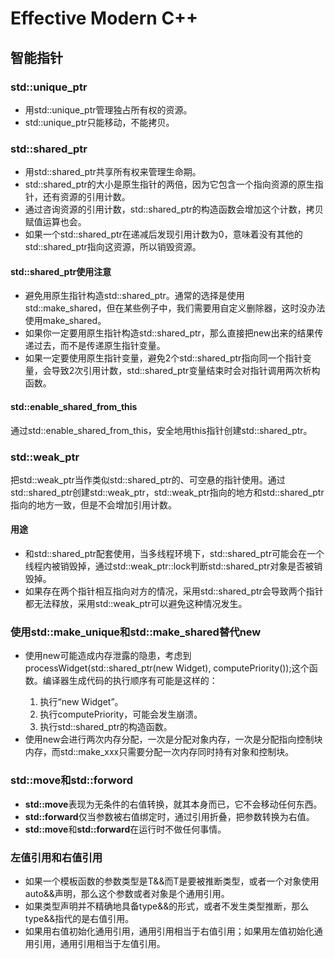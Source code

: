 # Effective Modern C++

## 智能指针

### std::unique_ptr

- 用std::unique_ptr管理独占所有权的资源。
- std::unique_ptr只能移动，不能拷贝。

### std::shared_ptr

- 用std::shared_ptr共享所有权来管理生命期。
- std::shared_ptr的大小是原生指针的两倍，因为它包含一个指向资源的原生指针，还有资源的引用计数。
- 通过咨询资源的引用计数，std::shared_ptr的构造函数会增加这个计数，拷贝赋值运算也会。
- 如果一个std::shared_ptr在递减后发现引用计数为0，意味着没有其他的std::shared_ptr指向这资源，所以销毁资源。

#### std::shared_ptr使用注意

- 避免用原生指针构造std::shared_ptr。通常的选择是使用std::make_shared，但在某些例子中，我们需要用自定义删除器，这时没办法使用make_shared。
- 如果你一定要用原生指针构造std::shared_ptr，那么直接把new出来的结果传递过去，而不是传递原生指针变量。
- 如果一定要使用原生指针变量，避免2个std::shared_ptr指向同一个指针变量，会导致2次引用计数，std::shared_ptr变量结束时会对指针调用两次析构函数。

#### std::enable_shared_from_this

通过std::enable_shared_from_this，安全地用this指针创建std::shared_ptr。

### std::weak_ptr

把std::weak_ptr当作类似std::shared_ptr的、可空悬的指针使用。通过std::shared_ptr创建std::weak_ptr，std::weak_ptr指向的地方和std::shared_ptr指向的地方一致，但是不会增加引用计数。

#### 用途

- 和std::shared_ptr配套使用，当多线程环境下，std::shared_ptr可能会在一个线程内被销毁掉，通过std::weak_ptr::lock判断std::shared_ptr对象是否被销毁掉。
- 如果存在两个指针相互指向对方的情况，采用std::shared_ptr会导致两个指针都无法释放，采用std::weak_ptr可以避免这种情况发生。

### 使用std::make_unique和std::make_shared替代new

- 使用new可能造成内存泄露的隐患，考虑到processWidget(std::shared_ptr<Widget>(new Widget),               computePriority());这个函数。编译器生成代码的执行顺序有可能是这样的：
  1. 执行“new Widget”。
  2. 执行computePriority，可能会发生崩溃。
  3. 执行std::shared_ptr的构造函数。
- 使用new会进行两次内存分配，一次是分配对象内存，一次是分配指向控制块内存，而std::make_xxx只需要分配一次内存同时持有对象和控制块。

### std::move和std::forword

- **std::move**表现为无条件的右值转换，就其本身而已，它不会移动任何东西。
- **std::forward**仅当参数被右值绑定时，通过引用折叠，把参数转换为右值。
- **std::move**和**std::forward**在运行时不做任何事情。

### 左值引用和右值引用

- 如果一个模板函数的参数类型是T&&而T是要被推断类型，或者一个对象使用auto&&声明，那么这个参数或者对象是个通用引用。
- 如果类型声明并不精确地具备type&&的形式，或者不发生类型推断，那么type&&指代的是右值引用。
- 如果用右值初始化通用引用，通用引用相当于右值引用；如果用左值初始化通用引用，通用引用相当于左值引用。
